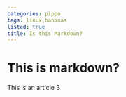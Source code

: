 ```yaml
---
categories: pippo
tags: linux,bananas
listed: true
title: Is this Markdown?
---
```

# This is markdown?

This is an article 3
